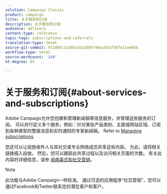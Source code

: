 ```yaml
---
solution: Campaign Classic
product: campaign
title: 关于服务和订阅
description: 关于服务和订阅
audience: delivery
content-type: reference
topic-tags: subscriptions-and-referrals
translation-type: tm+mt
source-git-commit: 972885c3a38bcd3a260574bacbb3f507e11ae05b
workflow-type: tm+mt
source-wordcount: '149'
ht-degree: 8%

---
```



# 关于服务和订阅{#about-services-and-subscriptions}

Adobe Campaign允许您创建和管理新闻稿等信息服务，并管理这些服务的订阅。 可以并行定义多个服务，例如：针对某些产品类别、主题或网站区域、订阅到各种类型的警报消息和实时通知的专家新闻稿。 Refer to [Managing subscriptions](../../delivery/using/managing-subscriptions.md).

您还可以让投放收件人与其社交或专业网络成员共享这些内容。 为此，请将相关链接插入投放。 然后，您可以跟踪此共享过程以及访问相关页面的次数。 有关此内容的详细信息，请参 [阅病毒式和社交营销](../../delivery/using/viral-and-social-marketing.md)。

>[!NOTE]
>
>此功能与Adobe Campaign一样标准。 通过可选的应用程序“社交营销”，您可以通过Facebook和Twitter联系您的潜在客户和客户。
